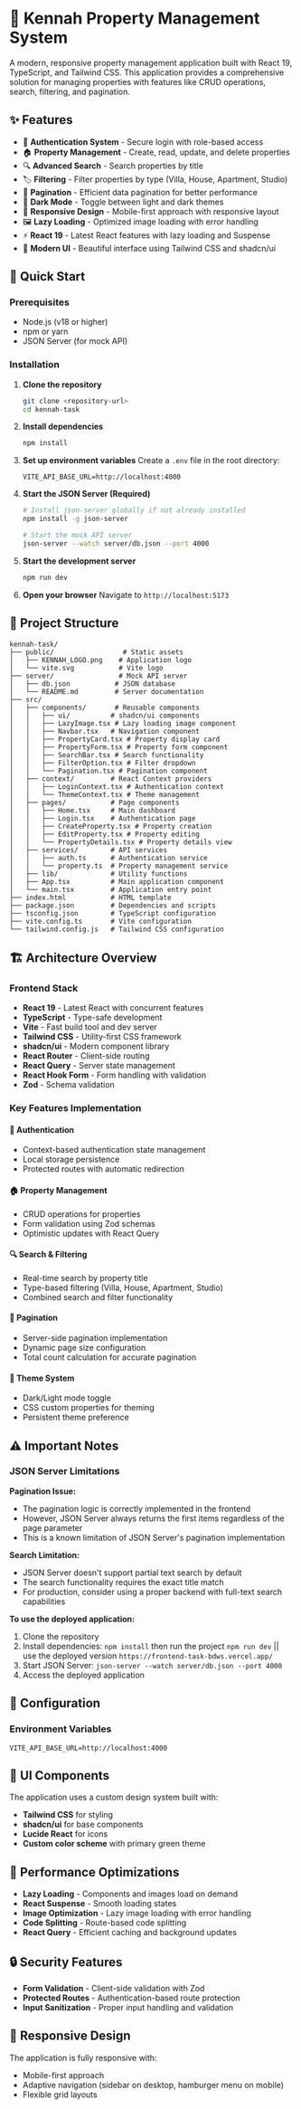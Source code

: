# 🏨 Kennah Property Management System

A modern, responsive property management application built with React 19, TypeScript, and Tailwind CSS. This application provides a comprehensive solution for managing properties with features like CRUD operations, search, filtering, and pagination.

## ✨ Features

- 🔐 **Authentication System** - Secure login with role-based access
- 🏠 **Property Management** - Create, read, update, and delete properties
- 🔍 **Advanced Search** - Search properties by title
- 🏷️ **Filtering** - Filter properties by type (Villa, House, Apartment, Studio)
- 📄 **Pagination** - Efficient data pagination for better performance
- 🌙 **Dark Mode** - Toggle between light and dark themes
- 📱 **Responsive Design** - Mobile-first approach with responsive layout
- 🖼️ **Lazy Loading** - Optimized image loading with error handling
- ⚡ **React 19** - Latest React features with lazy loading and Suspense
- 🎨 **Modern UI** - Beautiful interface using Tailwind CSS and shadcn/ui

## 🚀 Quick Start

### Prerequisites

- Node.js (v18 or higher)
- npm or yarn
- JSON Server (for mock API)

### Installation

1. **Clone the repository**

   ```bash
   git clone <repository-url>
   cd kennah-task
   ```

2. **Install dependencies**

   ```bash
   npm install
   ```

3. **Set up environment variables**
   Create a `.env` file in the root directory:

   ```env
   VITE_API_BASE_URL=http://localhost:4000
   ```

4. **Start the JSON Server (Required)**

   ```bash
   # Install json-server globally if not already installed
   npm install -g json-server

   # Start the mock API server
   json-server --watch server/db.json --port 4000
   ```

5. **Start the development server**

   ```bash
   npm run dev
   ```

6. **Open your browser**
   Navigate to `http://localhost:5173`

## 📁 Project Structure

```
kennah-task/
├── public/                 # Static assets
│   ├── KENNAH_LOGO.png    # Application logo
│   └── vite.svg           # Vite logo
├── server/                # Mock API server
│   ├── db.json           # JSON database
│   └── README.md         # Server documentation
├── src/
│   ├── components/       # Reusable components
│   │   ├── ui/          # shadcn/ui components
│   │   ├── LazyImage.tsx # Lazy loading image component
│   │   ├── Navbar.tsx   # Navigation component
│   │   ├── PropertyCard.tsx # Property display card
│   │   ├── PropertyForm.tsx # Property form component
│   │   ├── SearchBar.tsx # Search functionality
│   │   ├── FilterOption.tsx # Filter dropdown
│   │   └── Pagination.tsx # Pagination component
│   ├── context/         # React Context providers
│   │   ├── LoginContext.tsx # Authentication context
│   │   └── ThemeContext.tsx # Theme management
│   ├── pages/           # Page components
│   │   ├── Home.tsx     # Main dashboard
│   │   ├── Login.tsx    # Authentication page
│   │   ├── CreateProperty.tsx # Property creation
│   │   ├── EditProperty.tsx # Property editing
│   │   └── PropertyDetails.tsx # Property details view
│   ├── services/        # API services
│   │   ├── auth.ts      # Authentication service
│   │   └── property.ts  # Property management service
│   ├── lib/             # Utility functions
│   ├── App.tsx          # Main application component
│   └── main.tsx         # Application entry point
├── index.html           # HTML template
├── package.json         # Dependencies and scripts
├── tsconfig.json        # TypeScript configuration
├── vite.config.ts       # Vite configuration
└── tailwind.config.js   # Tailwind CSS configuration
```

## 🏗️ Architecture Overview

### Frontend Stack

- **React 19** - Latest React with concurrent features
- **TypeScript** - Type-safe development
- **Vite** - Fast build tool and dev server
- **Tailwind CSS** - Utility-first CSS framework
- **shadcn/ui** - Modern component library
- **React Router** - Client-side routing
- **React Query** - Server state management
- **React Hook Form** - Form handling with validation
- **Zod** - Schema validation

### Key Features Implementation

#### 🔐 Authentication

- Context-based authentication state management
- Local storage persistence
- Protected routes with automatic redirection

#### 🏠 Property Management

- CRUD operations for properties
- Form validation using Zod schemas
- Optimistic updates with React Query

#### 🔍 Search & Filtering

- Real-time search by property title
- Type-based filtering (Villa, House, Apartment, Studio)
- Combined search and filter functionality

#### 📄 Pagination

- Server-side pagination implementation
- Dynamic page size configuration
- Total count calculation for accurate pagination

#### 🌙 Theme System

- Dark/Light mode toggle
- CSS custom properties for theming
- Persistent theme preference

## ⚠️ Important Notes

### JSON Server Limitations

**Pagination Issue:**

- The pagination logic is correctly implemented in the frontend
- However, JSON Server always returns the first items regardless of the page parameter
- This is a known limitation of JSON Server's pagination implementation

**Search Limitation:**

- JSON Server doesn't support partial text search by default
- The search functionality requires the exact title match
- For production, consider using a proper backend with full-text search capabilities

**To use the deployed application:**

1. Clone the repository
2. Install dependencies: `npm install` then run the project `npm run dev` || use the deployed version `https://frontend-task-bdws.vercel.app/`
3. Start JSON Server: `json-server --watch server/db.json --port 4000`
4. Access the deployed application

## 🔧 Configuration

### Environment Variables

```env
VITE_API_BASE_URL=http://localhost:4000
```

## 🎨 UI Components

The application uses a custom design system built with:

- **Tailwind CSS** for styling
- **shadcn/ui** for base components
- **Lucide React** for icons
- **Custom color scheme** with primary green theme

## 🚀 Performance Optimizations

- **Lazy Loading** - Components and images load on demand
- **React Suspense** - Smooth loading states
- **Image Optimization** - Lazy image loading with error handling
- **Code Splitting** - Route-based code splitting
- **React Query** - Efficient caching and background updates

## 🔒 Security Features

- **Form Validation** - Client-side validation with Zod
- **Protected Routes** - Authentication-based route protection
- **Input Sanitization** - Proper input handling and validation

## 📱 Responsive Design

The application is fully responsive with:

- Mobile-first approach
- Adaptive navigation (sidebar on desktop, hamburger menu on mobile)
- Flexible grid layouts

